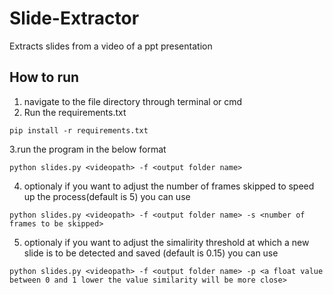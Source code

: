 # Slide-Extractor
Extracts slides from a video of a ppt presentation
## How to run
1. navigate to the file directory through terminal or cmd
2. Run the requirements.txt
```
pip install -r requirements.txt
```
3.run the program in the below format
```
python slides.py <videopath> -f <output folder name> 
```
4. optionaly if you want to adjust the number of frames skipped to speed up the process(default is 5) you can use
```
python slides.py <videopath> -f <output folder name> -s <number of frames to be skipped>
```
5. optionaly if you want to adjust the simalirity threshold at which a new slide is to be detected and saved (default is 0.15) you can use  
```
python slides.py <videopath> -f <output folder name> -p <a float value between 0 and 1 lower the value similarity will be more close>
```
